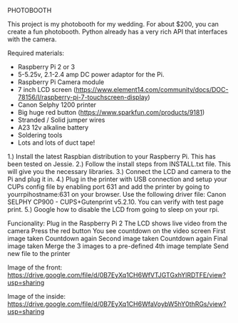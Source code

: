 
PHOTOBOOTH

This project is my photobooth for my wedding. For about $200, you can create a fun photobooth. Python already has a very rich API that interfaces with the camera.

Required materials:
   - Raspberry Pi 2 or 3
   - 5-5.25v, 2.1-2.4 amp DC power adaptor for the Pi.
   - Raspberry Pi Camera module 
   - 7 inch LCD screen (https://www.element14.com/community/docs/DOC-78156/l/raspberry-pi-7-touchscreen-display)
   - Canon Selphy 1200 printer
   - Big huge red button (https://www.sparkfun.com/products/9181)
   - Stranded / Solid jumper wires
   - A23 12v alkaline battery
   - Soldering tools
   - Lots and lots of duct tape!

1.) Install the latest Raspbian distribution to your Raspberry Pi. This has been tested on Jessie.
2.) Follow the install steps from INSTALL.txt file.  This will give you the necessary libraries.
3.) Connect the LCD and camera to the Pi and plug it in.
4.) Plug in the printer with USB connection and setup your CUPs config file by enabling port 631 and add the printer by going to      yourrpihostname:631 on your browser.
    Use the following driver file: Canon SELPHY CP900 - CUPS+Gutenprint v5.2.10.  You can verify with test page print.
5.) Google how to disable the LCD from going to sleep on your rpi.  

Funcionality:
    Plug in the Raspberry Pi 2
    The LCD shows live video from the camera
    Press the red button
    You see countdown on the video screen
    First image taken
    Countdown again
    Second image taken
    Countdown again
    Final image taken
    Merge the 3 images to a pre-defined 4th image template
    Send new file to the printer

Image of the front:
https://drive.google.com/file/d/0B7EyXq1CH6WfVTJGTGxhYlRDTFE/view?usp=sharing

Image of the inside:
https://drive.google.com/file/d/0B7EyXq1CH6WfaVoybW5hY0thRGs/view?usp=sharing
